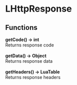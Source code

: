 # LHttpResponse
## Functions
**getCode() -> int**\
Returns response code\
\
**getData() -> Object**\
Returns response data\
\
**getHeaders() -> LuaTable**\
Returns response headers